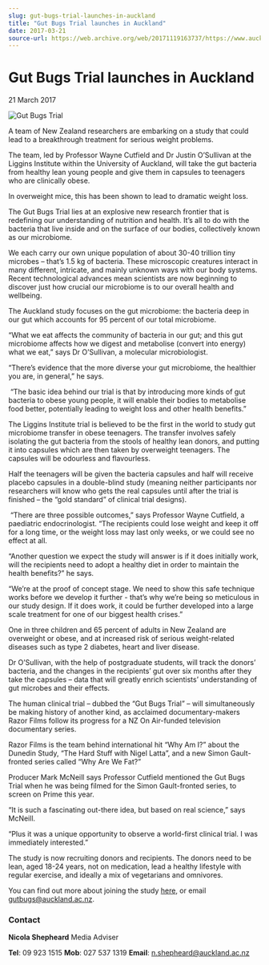 ```yaml
---
slug: gut-bugs-trial-launches-in-auckland
title: "Gut Bugs Trial launches in Auckland"
date: 2017-03-21
source-url: https://web.archive.org/web/20171119163737/https://www.auckland.ac.nz/en/about/news-events-and-notices/news/news-2017/03/gut-bugs-trial-launches-in-auckland.html
---
```

Gut Bugs Trial launches in Auckland
===================================

21 March 2017

![Gut Bugs Trial](https://www.auckland.ac.nz/en/about/news-events-and-notices/news/news-2017/03/gut-bugs-trial-launches-in-auckland/_jcr_content/par/textimage/image.img.jpg/1490066256056.jpg "Gut Bugs Trial")

A team of New Zealand researchers are embarking on a study that could lead to a breakthrough treatment for serious weight problems.

The team, led by Professor Wayne Cutfield and Dr Justin O’Sullivan at the Liggins Institute within the University of Auckland, will take the gut bacteria from healthy lean young people and give them in capsules to teenagers who are clinically obese.

In overweight mice, this has been shown to lead to dramatic weight loss.

The Gut Bugs Trial lies at an explosive new research frontier that is redefining our understanding of nutrition and health. It’s all to do with the bacteria that live inside and on the surface of our bodies, collectively known as our microbiome.

We each carry our own unique population of about 30-40 trillion tiny microbes – that’s 1.5 kg of bacteria. These microscopic creatures interact in many different, intricate, and mainly unknown ways with our body systems. Recent technological advances mean scientists are now beginning to discover just how crucial our microbiome is to our overall health and wellbeing.

The Auckland study focuses on the gut microbiome: the bacteria deep in our gut which accounts for 95 percent of our total microbiome.

“What we eat affects the community of bacteria in our gut; and this gut microbiome affects how we digest and metabolise (convert into energy) what we eat,” says Dr O’Sullivan, a molecular microbiologist.

“There’s evidence that the more diverse your gut microbiome, the healthier you are, in general,” he says.

 “The basic idea behind our trial is that by introducing more kinds of gut bacteria to obese young people, it will enable their bodies to metabolise food better, potentially leading to weight loss and other health benefits.”

The Liggins Institute trial is believed to be the first in the world to study gut microbiome transfer in obese teenagers. The transfer involves safely isolating the gut bacteria from the stools of healthy lean donors, and putting it into capsules which are then taken by overweight teenagers. The capsules will be odourless and flavourless.

Half the teenagers will be given the bacteria capsules and half will receive placebo capsules in a double-blind study (meaning neither participants nor researchers will know who gets the real capsules until after the trial is finished – the “gold standard” of clinical trial designs).

 “There are three possible outcomes,” says Professor Wayne Cutfield, a paediatric endocrinologist. “The recipients could lose weight and keep it off for a long time, or the weight loss may last only weeks, or we could see no effect at all.

“Another question we expect the study will answer is if it does initially work, will the recipients need to adopt a healthy diet in order to maintain the health benefits?” he says.

“We’re at the proof of concept stage. We need to show this safe technique works before we develop it further - that’s why we’re being so meticulous in our study design. If it does work, it could be further developed into a large scale treatment for one of our biggest health crises.”

One in three children and 65 percent of adults in New Zealand are overweight or obese, and at increased risk of serious weight-related diseases such as type 2 diabetes, heart and liver disease.

Dr O’Sullivan, with the help of postgraduate students, will track the donors’ bacteria, and the changes in the recipients’ gut over six months after they take the capsules – data that will greatly enrich scientists’ understanding of gut microbes and their effects.

The human clinical trial – dubbed the “Gut Bugs Trial” – will simultaneously be making history of another kind, as acclaimed documentary-makers Razor Films follow its progress for a NZ On Air-funded television documentary series.

Razor Films is the team behind international hit “Why Am I?” about the Dunedin Study, “The Hard Stuff with Nigel Latta”, and a new Simon Gault-fronted series called “Why Are We Fat?”

Producer Mark McNeill says Professor Cutfield mentioned the Gut Bugs Trial when he was being filmed for the Simon Gault-fronted series, to screen on Prime this year.

“It is such a fascinating out-there idea, but based on real science,” says McNeill.

“Plus it was a unique opportunity to observe a world-first clinical trial. I was immediately interested.”

The study is now recruiting donors and recipients. The donors need to be lean, aged 18-24 years, not on medication, lead a healthy lifestyle with regular exercise, and ideally a mix of vegetarians and omnivores.

You can find out more about joining the study [here](http://www.liggins.auckland.ac.nz/en/for/thecommunity/gut-bugs-trial.html), or email [gutbugs@auckland.ac.nz](mailto:gutbugs@auckland.ac.nz).

### **Contact**

**Nicola Shepheard** Media Adviser

**Tel**: 09 923 1515 **Mob**: 027 537 1319 **Email**: n.shepheard@auckland.ac.nz